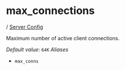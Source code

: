 # max_connections

/ [Server Config](../README.md) 

Maximum number of active client connections.

*Default value*: `64K`
*Aliases*
- `max_conns`

